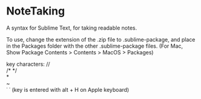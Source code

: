 # NoteTaking
A syntax for Sublime Text, for taking readable notes.

To use, change the extension of the .zip file to .sublime-package, and place in the Packages folder with the other .sublime-package files.
(For Mac, Show Package Contents > Contents > MacOS > Packages)

key characters:
  //  
  /*  */  
  *  
  ~  
  ˙   ˙ (key is entered with alt + H on Apple keyboard)  
